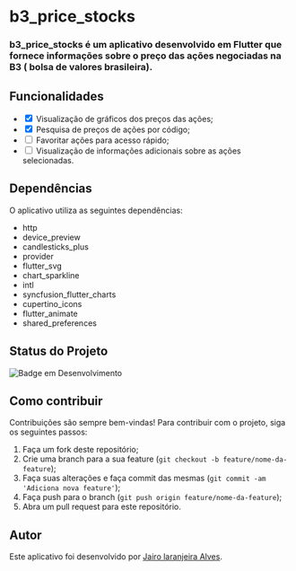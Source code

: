 # b3_price_stocks

### **b3_price_stocks** é um aplicativo desenvolvido em Flutter que fornece informações sobre o preço das ações negociadas na B3 ( bolsa de valores brasileira).

## Funcionalidades

- <input type="checkbox" checked> Visualização de gráficos dos preços das ações;
- <input type="checkbox" checked> Pesquisa de preços de ações por código;
- <input type="checkbox"> Favoritar ações para acesso rápido;
- <input type="checkbox"> Visualização de informações adicionais sobre as ações selecionadas.

## Dependências

O aplicativo utiliza as seguintes dependências:

- http
- device_preview
- candlesticks_plus
- provider
- flutter_svg
- chart_sparkline
- intl
- syncfusion_flutter_charts
- cupertino_icons
- flutter_animate
- shared_preferences

## Status do Projeto

![Badge em Desenvolvimento](https://img.shields.io/static/v1?label=STATUS&message=O%20projeto%20ainda%20est%C3%A1%20em%20desenvolvimento.&color=black&style=for-the-badge)

## Como contribuir

Contribuições são sempre bem-vindas! Para contribuir com o projeto, siga os seguintes passos:

1. Faça um fork deste repositório;
2. Crie uma branch para a sua feature (`git checkout -b feature/nome-da-feature`);
3. Faça suas alterações e faça commit das mesmas (`git commit -am 'Adiciona nova feature'`);
4. Faça push para o branch (`git push origin feature/nome-da-feature`);
5. Abra um pull request para este repositório.

## Autor

Este aplicativo foi desenvolvido por [Jairo laranjeira Alves](##).
